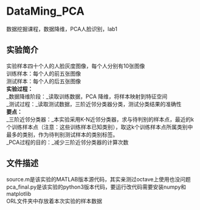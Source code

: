 # DataMing_PCA #
数据挖掘课程，数据降维，PCA人脸识别，lab1
## 实验简介 ##
实验样本四十个人的人脸灰度图像，每个人分别有10张图像  
训练样本：每个人的前五张图像  
测试样本：每个人的后五张图像  
__实验过程：__  
_数据降维阶段：_读取训练数据，PCA 降维，将样本映射到特征空间  
_测试过程：_读取测试数据，三阶近邻分类器分类，测试分类结果的准确性  
__要点：__  
_三阶近邻分类器：_本实验采用K-N近邻分类器，求与待判别的样本点，最近的k个训练样本点（注意：这些训练样本已知类别），取这k个训练样本点所属类别中最多的类别，作为待判别测试样本的类别标签。  
_PCA过程的目的：_减少三阶近邻分类器的计算次数  
## 文件描述 ##
source.m是该实验的MATLAB版本源代码，其实亲测过octave上使用也没问题  
pca_final.py是该实验的python3版本代码，要运行改代码需要安装numpy和matplotlib  
ORL文件夹中存放着本次实验的样本数据  
